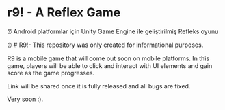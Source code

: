 # r9! - A Reflex Game
:alarm_clock: Android platformlar için Unity Game Engine ile geliştirilmiş Refleks oyunu

:alarm_clock: # R9!-
This repository was only created for informational purposes.

R9 is a mobile game that will come out soon on mobile platforms.
In this game, players will be able to click and interact with UI elements and gain score as the game progresses.

Link will be shared once it is fully released and all bugs are fixed.

Very soon :).
